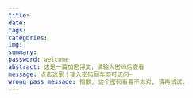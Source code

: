 ```yaml
---
title: 
date: 
tags: 
categories: 
img: 
summary: 
password: welcome
abstract: 这是一篇加密博文，请输入密码后查看
message: 点击这里！输入密码回车即可访问~
wrong_pass_message: 抱歉, 这个密码看着不太对, 请再试试.
---
```

